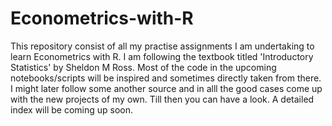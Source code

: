 # Econometrics-with-R
This repository consist of all my practise assignments I am undertaking to learn Econometrics with R. I am following the textbook titled 'Introductory Statistics' by Sheldon M Ross. Most of the code in the upcoming
notebooks/scripts will be inspired and sometimes directly taken from there. I might later follow some another source and in alll the good cases come up with the new projects of my own. Till then you can have a look.
A detailed index will be coming up soon.
